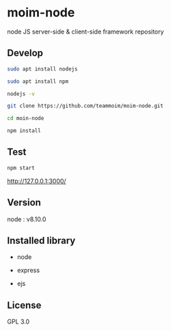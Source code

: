 # moim-node
node JS server-side & client-side framework repository

## Develop

```sh
sudo apt install nodejs
```

```sh
sudo apt install npm
```

```sh
nodejs -v
```

```sh
git clone https://github.com/teammoim/moim-node.git
```

```sh
cd moin-node
```

```sh
npm install
```

## Test

```sh
npm start
```

http://127.0.0.1:3000/

## Version

node : v8.10.0

## Installed library

* node

* express

* ejs

## License

GPL 3.0
